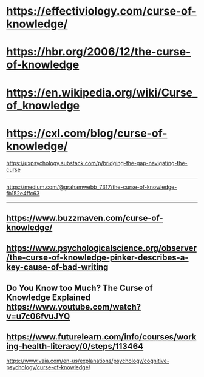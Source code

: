 https://effectiviology.com/curse-of-knowledge/
===

https://hbr.org/2006/12/the-curse-of-knowledge
===

https://en.wikipedia.org/wiki/Curse_of_knowledge
===

https://cxl.com/blog/curse-of-knowledge/
===

https://uxpsychology.substack.com/p/bridging-the-gap-navigating-the-curse

---
https://medium.com/@grahamwebb_7317/the-curse-of-knowledge-fb152e4ffc63

---

https://www.buzzmaven.com/curse-of-knowledge/
---

https://www.psychologicalscience.org/observer/the-curse-of-knowledge-pinker-describes-a-key-cause-of-bad-writing
---

Do You Know too Much? The Curse of Knowledge Explained
https://www.youtube.com/watch?v=u7c06fvuJYQ
---

https://www.futurelearn.com/info/courses/working-health-literacy/0/steps/113464
---

https://www.vaia.com/en-us/explanations/psychology/cognitive-psychology/curse-of-knowledge/